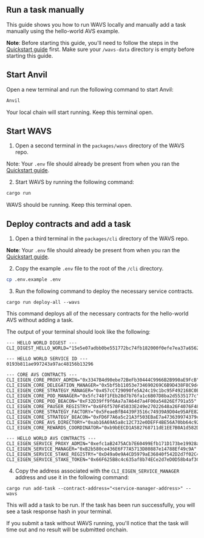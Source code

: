 ## Run a task manually

This guide shows you how to run WAVS locally and manually add a task manually using the hello-world AVS example. 

**Note**: Before starting this guide, you'll need to follow the steps in the [Quickstart guide](../QUICKSTART.md) first. Make sure your `/wavs-data` directory is empty before starting this guide. 

## Start Anvil

Open a new terminal and run the following command to start Anvil: 

```bash
Anvil
```

Your local chain will start running. Keep this terminal open. 

## Start WAVS


1. Open a second terminal in the `packages/wavs` directory of the WAVS repo. 

Note: Your `.env` file should already be present from when you ran the [Quickstart guide](../QUICKSTART.md). 

2. Start WAVS by running the following command:

```bash
cargo run
```

WAVS should be running. Keep this terminal open. 

## Deploy contracts and add a task

1. Open a third terminal in the `packages/cli` directory of the WAVS repo. 

**Note**: Your `.env` file should already be present from when you ran the [Quickstart guide](../QUICKSTART.md). 

2. Copy the example `.env` file to the root of the `/cli` directory.

```bash
cp .env.example .env
```

3. Run the following command to deploy the necessary service contracts. 

```
cargo run deploy-all --wavs
``` 

This command deploys all of the necessary contracts for the hello-world AVS without adding a task.

The output of your terminal should look like the following: 

```
--- HELLO WORLD DIGEST ---
CLI_DIGEST_HELLO_WORLD="15e5e07adbb0be551772bc74fb182000f0efe7ea37a65622007042f47787d3b6"

--- HELLO WORLD SERVICE ID ---
0193b811ae997243a97ac48156b13296

--- CORE AVS CONTRACTS ---
CLI_EIGEN_CORE_PROXY_ADMIN="0x3347B4d90ebe72BeFb30444C9966B2B990aE9FcB"
CLI_EIGEN_CORE_DELEGATION_MANAGER="0x5bf5b11053e734690269C6B9D438F8C9d48F528A"
CLI_EIGEN_CORE_STRATEGY_MANAGER="0x457cCf29090fe5A24c19c1bc95F492168C0EaFdb"
CLI_EIGEN_CORE_POD_MANAGER="0x5fc748f1FEb28d7b76fa1c6B07D8ba2d5535177c"
CLI_EIGEN_CORE_POD_BEACON="0xF32D39ff9f6Aa7a7A64d7a4F00a54826Ef791a55"
CLI_EIGEN_CORE_PAUSER_REGISTRY="0x6F6f570F45833E249e27022648a26F4076F48f78"
CLI_EIGEN_CORE_STRATEGY_FACTORY="0x5FeaeBfB4439F3516c74939A9D04e95AFE82C4ae"
CLI_EIGEN_CORE_STRATEGY_BEACON="0xFD6F7A6a5c21A3f503EBaE7a473639974379c351"
CLI_EIGEN_CORE_AVS_DIRECTORY="0xab16A69A5a8c12C732e0DEFF4BE56A70bb64c926"
CLI_EIGEN_CORE_REWARDS_COORDINATOR="0xb9bEECD1A582768711dE1EE7B0A1d582D9d72a6C"

--- HELLO WORLD AVS CONTRACTS ---
CLI_EIGEN_SERVICE_PROXY_ADMIN="0xefc1aB2475ACb7E60499Efb171D173be19928a05"
CLI_EIGEN_SERVICE_MANAGER="0xB2b580ce436E6F77A5713D80887e14788Ef49c9A"
CLI_EIGEN_SERVICE_STAKE_REGISTRY="0xD49a0e9A4CD5979aE36840f542D2d7f02C4817Be"
CLI_EIGEN_SERVICE_STAKE_TOKEN="0x66F625B8c4c635af8b74ECe2d7eD0D58b4af3C3d"
```


4. Copy the address associated with the `CLI_EIGEN_SERVICE_MANAGER` address and use it in the following command:

```
cargo run add-task --contract-address="<service-manager-address>" --wavs
```

This will add a task to be run. If the task has been run successfully, you will see a task response hash in your terminal. 

If you submit a task without WAVS running, you'll notice that the task will time out and no result will be submitted onchain. 